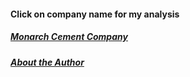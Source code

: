 #### Click on company name for my analysis


##### [Monarch Cement Company](blog_post_mcem.md)

##### [About the Author](about_bk.md)

